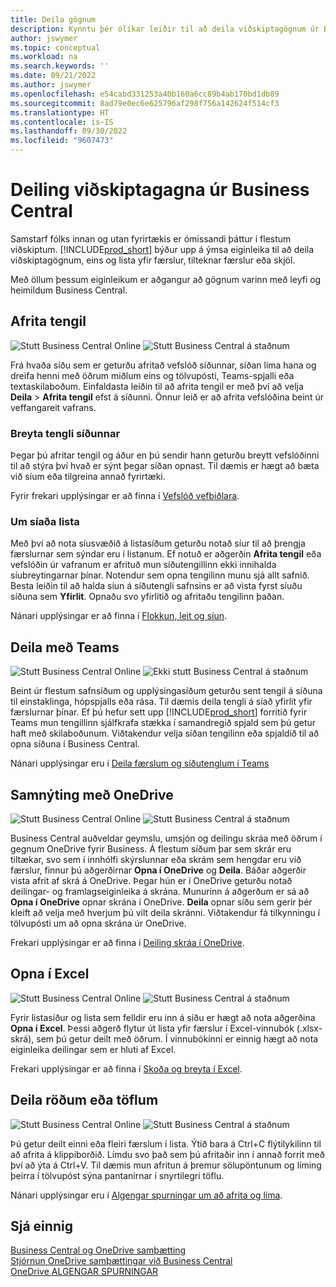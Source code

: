 ```yaml
---
title: Deila gögnum
description: Kynntu þér ólíkar leiðir til að deila viðskiptagögnum úr Business Central.
author: jswymer
ms.topic: conceptual
ms.workload: na
ms.search.keywords: ''
ms.date: 09/21/2022
ms.author: jswymer
ms.openlocfilehash: e54cabd331253a40b160a6cc89b4ab170bd1db89
ms.sourcegitcommit: 8ad79e0ec6e625796af298f756a142624f514cf3
ms.translationtype: HT
ms.contentlocale: is-IS
ms.lasthandoff: 09/30/2022
ms.locfileid: "9607473"
---
```

# <a name="sharing-business-data-from-business-central"></a>Deiling viðskiptagagna úr Business Central

Samstarf fólks innan og utan fyrirtækis er ómissandi þáttur í flestum viðskiptum. [!INCLUDE[prod_short](includes/prod_short.md)] býður upp á ýmsa eiginleika til að deila viðskiptagögnum, eins og lista yfir færslur, tilteknar færslur eða skjöl. <!--, with others&mdash;even those people who don't have a Business Central license in some cases.-->

Með öllum þessum eiginleikum er aðgangur að gögnum varinn með leyfi og heimildum Business Central.

## <a name="copying-a-link"></a>Afrita tengil

![Stutt](media/check.png) Business Central Online ![Stutt](media/check.png) Business Central á staðnum

Frá hvaða síðu sem er geturðu afritað vefslóð síðunnar, síðan líma hana og dreifa henni með öðrum miðlum eins og tölvupósti, Teams-spjalli eða textaskilaboðum. Einfaldasta leiðin til að afrita tengil er með því að velja **Deila** > **Afrita tengil** efst á síðunni. Önnur leið er að afrita vefslóðina beint úr veffangareit vafrans.

### <a name="modify-the-page-link"></a>Breyta tengli síðunnar

Þegar þú afritar tengil og áður en þú sendir hann geturðu breytt vefslóðinni til að stýra því hvað er sýnt þegar síðan opnast. Til dæmis er hægt að bæta við síum eða tilgreina annað fyrirtæki.

Fyrir frekari upplýsingar er að finna í [Vefslóð vefbiðlara](/dynamics365/business-central/dev-itpro/developer/devenv-web-client-urls).

### <a name="about-filtered-lists"></a>Um síaða lista

Með því að nota síusvæðið á listasíðum geturðu notað síur til að þrengja færslurnar sem sýndar eru í listanum. Ef notuð er aðgerðin **Afrita tengil** eða vefslóðin úr vafranum er afrituð mun síðutengillinn ekki innihalda síubreytingarnar þínar. Notendur sem opna tengilinn munu sjá allt safnið. Besta leiðin til að halda síun á síðutengli safnsins er að vista fyrst síuðu síðuna sem **Yfirlit**. Opnaðu svo yfirlitið og afritaðu tengilinn þaðan.

Nánari upplýsingar er að finna í [Flokkun, leit og síun](ui-enter-criteria-filters.md).

## <a name="sharing-to-teams"></a>Deila með Teams

![Stutt](media/check.png) Business Central Online ![Ekki stutt](media/x-icon.png) Business Central á staðnum

Beint úr flestum safnsíðum og upplýsingasíðum geturðu sent tengil á síðuna til einstaklinga, hópspjalls eða rása. Til dæmis deila tengli á síað yfirlit yfir færslurnar þínar. Ef þú hefur sett upp [!INCLUDE[prod_short](includes/prod_short.md)] forritið fyrir Teams mun tengillinn sjálfkrafa stækka í samandregið spjald sem þú getur haft með skilaboðunum. Viðtakendur velja síðan tengilinn eða spjaldið til að opna síðuna í Business Central.

Nánari upplýsingar eru í [Deila færslum og síðutenglum í Teams](across-working-with-teams.md)

## <a name="sharing-through-onedrive"></a>Samnýting með OneDrive

![Stutt](media/check.png) Business Central Online ![Stutt](media/check.png) Business Central á staðnum

Business Central auðveldar geymslu, umsjón og deilingu skráa með öðrum í gegnum OneDrive fyrir Business. Á flestum síðum þar sem skrár eru tiltækar, svo sem í innhólfi skýrslunnar eða skrám sem hengdar eru við færslur, finnur þú aðgerðirnar **Opna í OneDrive** og **Deila**. Báðar aðgerðir vista afrit af skrá á OneDrive. Þegar hún er í OneDrive geturðu notað deilingar- og framlagseiginleika á skrána. Munurinn á aðgerðum er sá að **Opna í OneDrive** opnar skrána í OneDrive. **Deila** opnar síðu sem gerir þér kleift að velja með hverjum þú vilt deila skránni. Viðtakendur fá tilkynningu í tölvupósti um að opna skrána úr OneDrive.

Frekari upplýsingar er að finna í [Deiling skráa í OneDrive](across-share-onedrive.md).

## <a name="opening-in-excel"></a>Opna í Excel

![Stutt](media/check.png) Business Central Online ![Stutt](media/check.png) Business Central á staðnum

Fyrir listasíður og lista sem felldir eru inn á síðu er hægt að nota aðgerðina **Opna í Excel**. Þessi aðgerð flytur út lista yfir færslur í Excel-vinnubók (.xlsx-skrá), sem þú getur deilt með öðrum. Í vinnubókinni er einnig hægt að nota eiginleika deilingar sem er hluti af Excel.

Frekari upplýsingar er að finna í [Skoða og breyta í Excel](across-work-with-excel.md).

## <a name="sharing-rows-or-tables"></a>Deila röðum eða töflum

![Stutt](media/check.png) Business Central Online ![Stutt](media/check.png) Business Central á staðnum

Þú getur deilt einni eða fleiri færslum í lista. Ýtið bara á Ctrl+C flýtilykilinn til að afrita á klippiborðið. Límdu svo það sem þú afritaðir inn í annað forrit með því að ýta á Ctrl+V. Til dæmis mun afritun á þremur sölupöntunum og líming þeirra í tölvupóst sýna pantanirnar í snyrtilegri töflu.

Nánari upplýsingar eru í [Algengar spurningar um að afrita og líma](faq-copy-paste.yml).

## <a name="see-also"></a>Sjá einnig

[Business Central og OneDrive samþætting](across-onedrive-overview.md)  
[Stjórnun OneDrive samþættingar við Business Central](admin-onedrive-integration.md)  
[OneDrive ALGENGAR SPURNINGAR](admin-onedrive-faq.md)